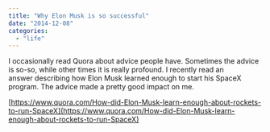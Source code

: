 ```yaml
---
title: "Why Elon Musk is so successful"
date: "2014-12-08"
categories: 
  - "life"
---
```


I occasionally read Quora about advice people have. Sometimes the advice is so-so, while other times it is really profound. I recently read an answer describing how Elon Musk learned enough to start his SpaceX program. The advice made a pretty good impact on me.

[https://www.quora.com/How-did-Elon-Musk-learn-enough-about-rockets-to-run-SpaceX](https://www.quora.com/How-did-Elon-Musk-learn-enough-about-rockets-to-run-SpaceX)
